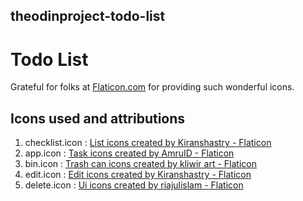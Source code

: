 ## theodinproject-todo-list
# Todo List
Grateful for folks at [Flaticon.com](https://www.flaticon.com) for providing such wonderful icons.

## Icons used and attributions
1. checklist.icon : <a href="https://www.flaticon.com/free-icons/list" title="list icons">List icons created by Kiranshastry - Flaticon</a>
2. app.icon : <a href="https://www.flaticon.com/free-icons/task" title="task icons">Task icons created by AmruID - Flaticon</a>
3. bin.icon : <a href="https://www.flaticon.com/free-icons/trash-can" title="trash can icons">Trash can icons created by kliwir art - Flaticon</a>
4. edit.icon : <a href="https://www.flaticon.com/free-icons/edit" title="edit icons">Edit icons created by Kiranshastry - Flaticon</a>
5. delete.icon : <a href="https://www.flaticon.com/free-icons/ui" title="ui icons">Ui icons created by riajulislam - Flaticon</a>